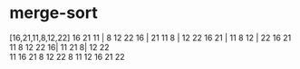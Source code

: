 # merge-sort
[16,21,11,8,12,22]
16 21 11 | 8 12 22 
16 | 21 11    8 | 12 22
16     21 | 11   8     12 | 22
16  21  11      8   12  22
16| 11 21     8| 12 22  
11 16  21     8 12 22 
8 11 12 16 21 22
